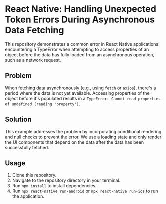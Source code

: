 # React Native: Handling Unexpected Token Errors During Asynchronous Data Fetching

This repository demonstrates a common error in React Native applications: encountering a TypeError when attempting to access properties of an object before the data has fully loaded from an asynchronous operation, such as a network request.

## Problem

When fetching data asynchronously (e.g., using `fetch` or `axios`), there's a period where the data is not yet available.  Accessing properties of the object before it's populated results in a `TypeError: Cannot read properties of undefined (reading 'property')`.

## Solution

This example addresses the problem by incorporating conditional rendering and null checks to prevent the error.  We use a loading state and only render the UI components that depend on the data after the data has been successfully fetched.

## Usage

1. Clone this repository.
2. Navigate to the repository directory in your terminal.
3. Run `npm install` to install dependencies.
4. Run `npx react-native run-android` or `npx react-native run-ios` to run the application.